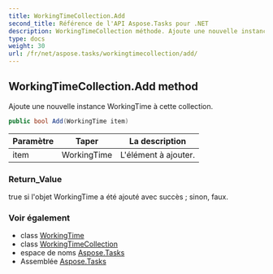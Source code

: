 ```yaml
---
title: WorkingTimeCollection.Add
second_title: Référence de l'API Aspose.Tasks pour .NET
description: WorkingTimeCollection méthode. Ajoute une nouvelle instance WorkingTime à cette collection.
type: docs
weight: 30
url: /fr/net/aspose.tasks/workingtimecollection/add/
---
```

## WorkingTimeCollection.Add method

Ajoute une nouvelle instance WorkingTime à cette collection.

```csharp
public bool Add(WorkingTime item)
```

| Paramètre | Taper | La description |
| --- | --- | --- |
| item | WorkingTime | L'élément à ajouter. |

### Return_Value

true si l'objet WorkingTime a été ajouté avec succès ; sinon, faux.

### Voir également

* class [WorkingTime](../../workingtime/)
* class [WorkingTimeCollection](../)
* espace de noms [Aspose.Tasks](../../workingtimecollection/)
* Assemblée [Aspose.Tasks](../../../)


